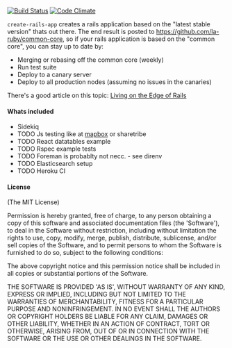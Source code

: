 [![Build Status](https://api.travis-ci.org/la-ruby/create-rails-app.svg?branch=master)](http://travis-ci.org/la-ruby/create-rails-app)
[![Code Climate](https://codeclimate.com/github/la-ruby/create-rails-app.svg)](https://codeclimate.com/github/la-ruby/create-rails-app)

`create-rails-app` creates a rails application based on the "latest stable version" thats out there.
The end result is posted to https://github.com/la-ruby/common-core, so if your rails
application is based on the "common core", you can stay up to date by:

- Merging or rebasing off the common core (weekly)
- Run test suite
- Deploy to a canary server
- Deploy to all production nodes (assuming no issues in the canaries)

There's a good article on this topic: <a href="https://engineering.shopify.com/blogs/engineering/living-on-the-edge-of-rails">Living on the Edge of Rails</a>

#### Whats included

- Sidekiq
- TODO Js testing like at [mapbox](https://github.com/mapbox/mapbox-gl-js) or sharetribe
- TODO React datatables example
- TODO Rspec example tests
- TODO Foreman is probablty not necc. - see direnv
- TODO Elasticsearch setup
- TODO Heroku CI


#### License
(The MIT License)

Permission is hereby granted, free of charge, to any person obtaining a copy of this software and associated documentation files (the 'Software'), to deal in the Software without restriction, including without limitation the rights to use, copy, modify, merge, publish, distribute, sublicense, and/or sell copies of the Software, and to permit persons to whom the Software is furnished to do so, subject to the following conditions:

The above copyright notice and this permission notice shall be included in all copies or substantial portions of the Software.

THE SOFTWARE IS PROVIDED 'AS IS', WITHOUT WARRANTY OF ANY KIND, EXPRESS OR IMPLIED, INCLUDING BUT NOT LIMITED TO THE WARRANTIES OF MERCHANTABILITY, FITNESS FOR A PARTICULAR PURPOSE AND NONINFRINGEMENT. IN NO EVENT SHALL THE AUTHORS OR COPYRIGHT HOLDERS BE LIABLE FOR ANY CLAIM, DAMAGES OR OTHER LIABILITY, WHETHER IN AN ACTION OF CONTRACT, TORT OR OTHERWISE, ARISING FROM, OUT OF OR IN CONNECTION WITH THE SOFTWARE OR THE USE OR OTHER DEALINGS IN THE SOFTWARE.